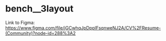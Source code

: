 # bench__3layout

Link to Figma: https://www.figma.com/file/jGCwhqJpDpplFsqnweNJ2A/CV%2FResume-(Community)?node-id=288%3A2
